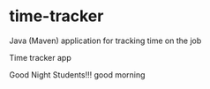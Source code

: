 # time-tracker
Java (Maven) application for tracking time on the job

Time tracker app

Good Night Students!!!
good morning

